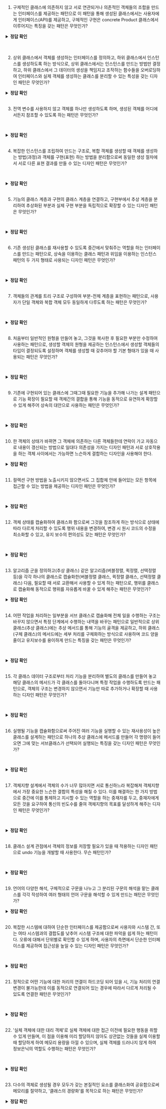 1. 구제적인 클래스에 의존하지 않고 서로 연관되거나 의존적인 객체들의 조합을 만드는 인터페이스를 제공하는 패턴으로 이 패턴을 통해 생성된 클래스에서는 사용자에게 인터페이스(API)를 제공하고, 구체적인 구현은 concrete Product 클래스에서 이루어지는 특징을 갖는 패턴은 무엇인가? 

<details>
<summary><b>정답 확인</b></summary>
<div markdown="1">
Abstract Factory

동일한 주제의 다른 팩토리를 묶음

</div>
</details>
</br>​

2. 상위 클래스에서 객체를 생성하는 인터페이스를 정의하고, 하위 클래스에서 인스턴스를 생성하도록 하는 방식으로, 상위 클래스에서는 인스턴스를 만드는 방법만 결정하고, 하위 클래스에서 그 데이터의 생성을 책임지고 조작하는 함수들을 오버로딩하여 인터페이스와 실제 객체를 생성하는 클래스를 분리할 수 있는 특성을 갖는 디자인 패턴은 무엇인가?

<details>
<summary><b>정답 확인</b></summary>
<div markdown="1">
Factory Method

생설할 객체의 클래스를 국한하지 않고 객체 생성

</div>
</details>
</br>

3. 전역 변수를 사용하지 않고 객체를 하나만 생성하도록 하며, 생성된 객체를 어디에서든지 참조할 수 있도록 하는 패턴은 무엇인가?

​<details>
<summary><b>정답 확인</b></summary>
<div markdown="1">
Singleton

한 클래스에 한 객체만 존재하도록 제한

</div>
</details>
</br>

4. 복잡한 인스턴스를 조립하여 만드는 구조로, 복합 객체를 생성할 때 객체를 생성하는 방법(과정)과 객체를 구현(표현) 하는 방법을 분리함으로써 동일한 생성 절차에서 서로 다른 표현 결과를 만들 수 있는 디자인 패턴은 무엇인가?

​<details>
<summary><b>정답 확인</b></summary>
<div markdown="1">
builder

생성과 표기를 분리해 복잡한 객체 생성

</div>
</details>
</br>

5. 기능의 클래스 계층과 구현의 클래스 계층을 연결하고, 구현부에서 추상 계층을 분리하여 추상화된 부분과 실제 구현 부분을 독립적으로 확장할 수 있는 디자인 패턴은 무엇인가?

​<details>
<summary><b>정답 확인</b></summary>
<div markdown="1">
Bridge

구현뿐만 아니라, 추상화된 부분까지 변경해야 하는 경우

</div>
</details>
</br>

6. 기존 생성된 클래스를 재사용할 수 있도록 중간에서 맞춰주는 역할을 하는 인터페이스를 만드는 패턴으로, 상속을 이용하는 클래스 패턴과 위임을 이용하는 인스턴스 패턴의 두 가지 형태로 사용되는 디자인 패턴은 무엇인가?

​<details>
<summary><b>정답 확인</b></summary>
<div markdown="1">
Adapter

인터페이스가 호환되지 않는 클래스들을 함께 이용할 수 있도록, 타 클래스의 인터페이스를 기존 인터페이스에 덧씌움

</div>
</details>
</br>

7. 객체들의 관계를 트리 구조로 구성하여 부분-전체 계층을 표현하는 패턴으로, 사용자가 단일 객체와 복합 객체 모두 동일하게 다루도록 하는 패턴은 무엇인가?

​<details>
<summary><b>정답 확인</b></summary>
<div markdown="1">
Composite

복합 객체와 단일 객체를 동일하게 취급

</div>
</details>
</br>

8. 처음부터 일반적인 원형을 만들어 놓고, 그것을 복사한 후 필요한 부분만 수정하여 사용하는 패턴으로, 생성할 객체의 원형을 제공하는 인스턴스에서 생성할 객체들의 타입이 결정되도록 설정하며 객체를 생성할 때 갖추어야 할 기본 형태가 있을 때 사용되는 패턴은 무엇인가?

​<details>
<summary><b>정답 확인</b></summary>
<div markdown="1">
Prototype

기존 객체를 복제함으로써 객체 생성

</div>
</details>
</br>

9. 기존에 구현되어 있는 클래스에 그때그때 필요한 기능을 추가해 나가는 설계 패턴으로 기능 확장이 필요할 때 객체간의 결합을 통해 기능을 동적으로 유연하게 확장할 수 있게 해주어 상속의 대안으로 사용하는 패턴은 무엇인가?

​<details>
<summary><b>정답 확인</b></summary>
<div markdown="1">
Decorator

객체의 결합을 통해 기능을 동적으로 유연하게 확장

</div>
</details>
</br>

10. 한 객체의 상태가 바뀌면 그 객체에 의존하는 다른 객체들한테 연락이 가고 자동으로 내용이 갱신되는 방법으로 일대다 의존성을 가지는 디자인 패턴과 서로 상호작용을 하는 객체 사이에서는 가능하면 느슨하게 결합하는 디자인을 사용해야 한다.

<details>
<summary><b>정답 확인</b></summary>
<div markdown="1">
Observer

객체의 상태 변화에 따라 다른 객체의 상태도 연동, 일대다 의존

</div>
</details>
</br>

11. 컬렉션 구현 방법을 노출시키지 않으면서도 그 집합체 안에 들어있는 모든 항목에 접근할 수 있는 방법을 제공하는 디자인 패턴은 무엇인가?

​<details>
<summary><b>정답 확인</b></summary>
<div markdown="1">
Iterator

내부구조를 노출하지 않고, 복잡 객체의 원소를 순차적으로 접근가능하게 해주는 행위 패턴

</div>
</details>
</br>

12. 객체 상태를 캡슐화하여 클래스화 함으로써 그것을 참조하게 하는 방식으로 상태에 따라 다르게 처리할 수 있도록 행위 내용을 변경하여, 변경 시 원시 코드의 수정을 최소화할 수 있고, 유지 보수의 편의성도 갖는 패턴은 무엇인가?

​<details>
<summary><b>정답 확인</b></summary>
<div markdown="1">
State

객체의 상태에 따라 행위 내용을 변경

</div>
</details>
</br>

13. 알고리즘 군을 정의하고(추상 클래스) 같은 알고리즘(버블정렬, 퀵정렬, 선택정렬 등)을 각각 하나의 클래스로 캡슐화한(버블정렬 클래스, 퀵정렬 클래스, 선택정렬 클래스) 다음, 필요할 때 서로 교환해서 사용할 수 있게 하는 패턴으로, 행위를 클래스로 캡슐화해 동적으로 행위를 자유롭게 바꿀 수 있게 해주는 패턴은 무엇인가? 

<details>
<summary><b>정답 확인</b></summary>
<div markdown="1">
Stratedgy

행위 객체를 클래스로 캡슐화해 동적으로 행위를 자유롭게 변환

</div>
</details>
</br>

14. 어떤 작업을 처리하는 일부분을 서브 클래스로 캡슐화해 전체 일을 수행하는 구조는 바꾸지 않으면서 특정 단계에서 수행하는 내역을 바꾸는 패턴으로 일반적으로 상위 클래스(추상 클래스)에는 추상 메서드를 통해 기능의 골격을 제공하고, 하위 클래스(구체 클래스)의 메서드에는 세부 처리를 구체화하는 방식으로 사용하며 코드 양을 줄이고 유지보수를 용이하게 만드는 특징을 갖는 패턴은 무엇인가?

​<details>
<summary><b>정답 확인</b></summary>
<div markdown="1">
Template Method

상위 작업의 구조를 바꾸지 않으면서 서브 클래스로 작업의 일부분 수행

</div>
</details>
</br>

15. 각 클래스 데이터 구조로부터 처리 기능을 분리하여 별도의 클래스를 만들어 놓고 해당 클래스의 메서드가 각 클래스를 돌아다니며 특정 작업을 수행하도록 만드는 패턴으로, 객체의 구조는 변경하지 않으면서 기능만 따로 추가하거나 확장할 때 사용하는 디자인 패턴은 무엇인가?

​<details>
<summary><b>정답 확인</b></summary>
<div markdown="1">
Visitor

특정 구조를 이루는 복합객체의 원소 특성에 따라 동작을 수행할 수 있도록 지원하는 행위

</div>
</details>
</br>

16. 실행될 기능을 캡슐화함으로써 주어진 여러 기능을 실행할 수 있는 재사용성이 높은 클래스를 설계하는 패턴으로 하나의 추상 클래스에 메서드를 만들어 각 명령이 들어오면 그에 맞는 서브클래스가 선택되어 실행되는 특징을 갖는 디자인 패턴은 무엇인가?

​<details>
<summary><b>정답 확인</b></summary>
<div markdown="1">
Command

요구사항을 객체로 캡슐화

</div>
</details>
</br>

17. 객체지향 설계에서 객체의 수가 너무 많아지면 서로 통신하느라 복잡해져 객체지향에서 가장 중요한 느슨한 결합의 특성을 해칠 수 있다. 이를 해결하는 한 가지 방법으로 중간에 이를 통제하고 지시할 수 있는 역할을 하는 중재자를 두고, 중재자에게 모든 것을 요구하여 통신의 빈도수를 줄여 객체지향의 목표를 달성하게 해주는 디자인 패턴은 무엇인가?

​<details>
<summary><b>정답 확인</b></summary>
<div markdown="1">
mediator

상호작용의 유연한 변경을 지원

</div>
</details>
</br>

18. 클래스 설계 관점에서 객체의 정보를 저장할 필요가 있을 때 적용하는 디자인 패턴으로 undo 기능을 개발할 때 사용한다. 무슨 패턴인가?

​<details>
<summary><b>정답 확인</b></summary>
<div markdown="1">
memento

객체를 이전 상태로 복구시켜야하는 경우, '작업취소(undo)' 요청

</div>
</details>
</br>

19. 언어의 다양한 해석, 구체적으로 구문을 나누고 그 분리된 구문의 해석을 맡는 클래스를 각각 작성하여 여러 형태의 언어 구문을 해석할 수 있게 만드는 패턴은 무엇인가?

<details>
<summary><b>정답 확인</b></summary>
<div markdown="1">
interpreter

문법 자체를 캡슐화

</div>
</details>
</br>

20. 복잡한 시스템에 대하여 단순한 인터페이스를 제공함으로써 사용자와 시스템 간, 또는 여타 시스템과의 결합도를 낮추어 시스템 구조에 대한 파악을 쉽게 하는 패턴이다. 오류에 대해서 단위별로 확인할 수 있게 하며, 사용자의 측면에서 단순한 인터페이스를 제공하여 접근성을 높일 수 있는 디자인 패턴은 무엇인가?

​<details>
<summary><b>정답 확인</b></summary>
<div markdown="1">
facade

통합된 인터페이스 제공

</div>
</details>
</br>

21. 정적으로 어떤 기능에 대한 처리의 연결이 하드코딩 되어 있을 시, 기능 처리의 연결 변경이 불가능한데 이를 동적으로 연결되어 있는 경우에 따라서 다르게 처리될 수 있도록 연결한 패턴은 무엇인가?

​<details>
<summary><b>정답 확인</b></summary>
<div markdown="1">
chain of responsibility

한 요청을 2개 이상의 객체에서 처리

</div>
</details>
</br>

22. '실체 객체에 대한 대리 객체'로 실체 객체에 대한 접근 이전에 필요한 행동을 취할 수 있게 만들며, 이 점을 이용해 미리 할당하지 않아도 상관없는 것들을 실제 이용할 때 할당하게 하여 메모리 용량을 아낄 수 있으며, 실체 객체를 드러나지 않게 하여 정보은닉의 역할도 수행하는 패턴은 무엇인가?

​<details>
<summary><b>정답 확인</b></summary>
<div markdown="1">
proxy

특정 객체로의 접근을 제어하기 위한 용도

</div>
</details>
</br>

23. 다수의 객체로 생성될 경우 모두가 갖는 본질적인 요소를 클래스화여 공유함으로써 메모리를 절약하고, '클래스의 경량화'를 목적으로 하는 패턴은 무엇인가?

<details>
<summary><b>정답 확인</b></summary>
<div markdown="1">
flyweight

여러 개의 '가상 인스턴스'를 제공하여 메모리 절감

</div>
</details>
</br>